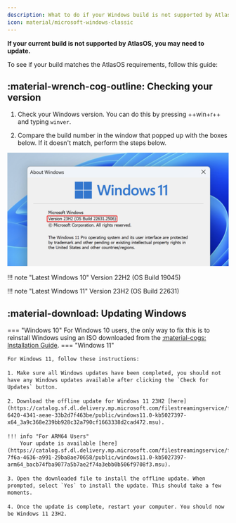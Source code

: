 ```yaml
---
description: What to do if your Windows build is not supported by AtlasOS.
icon: material/microsoft-windows-classic
---
```


**If your current build is not supported by AtlasOS, you may need to update.**

To see if your build matches the AtlasOS requirements, follow this guide:

## :material-wrench-cog-outline: Checking your version

1. Check your Windows version. You can do this by pressing ++win+r++ and typing `winver`.

2. Compare the build number in the window that popped up with the boxes below. If it doesn't match, perform the steps below.

![winver-11](../../assets/images/winver-11.png)

!!! note "Latest Windows 10"
    Version 22H2 (OS Build 19045)

!!! note "Latest Windows 11"
    Version 23H2 (OS Build 22631)

## :material-download: Updating Windows

=== "Windows 10"
    For Windows 10 users, the only way to fix this is to reinstall Windows using an ISO downloaded from the [:material-cogs: Installation Guide](../../getting-started/installation.md#download-an-iso).
=== "Windows 11"

    For Windows 11, follow these instructions:

    1. Make sure all Windows updates have been completed, you should not have any Windows updates available after clicking the `Check for Updates` button.

    2. Download the offline update for Windows 11 23H2 [here](https://catalog.sf.dl.delivery.mp.microsoft.com/filestreamingservice/files/caa3ff4a-6420-4341-aeae-33b2d7f463be/public/windows11.0-kb5027397-x64_3a9c368e239bb928c32a790cf1663338d2cad472.msu).

    !!! info "For ARM64 Users"
        Your update is available [here](https://catalog.sf.dl.delivery.mp.microsoft.com/filestreamingservice/files/c29dd4ea-7f6a-4636-a991-29ba8ae70658/public/windows11.0-kb5027397-arm64_bacb74fba9077a5b7ae2f74a3ebb0b506f9708f3.msu).

    3. Open the downloaded file to install the offline update. When prompted, select `Yes` to install the update. This should take a few moments.

    4. Once the update is complete, restart your computer. You should now be Windows 11 23H2.
